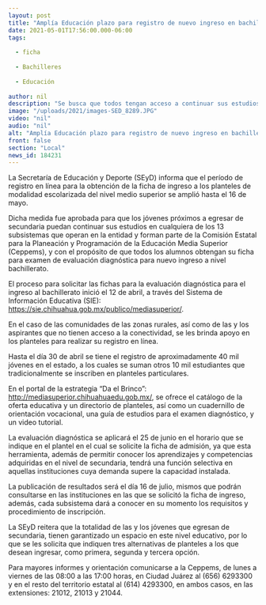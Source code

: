 ```yaml
---
layout: post
title: "Amplía Educación plazo para registro de nuevo ingreso en bachillerato al 16 de mayo"
date: 2021-05-01T17:56:00.000-06:00
tags:
  
  - ficha
  
  - Bachilleres
  
  - Educación
  
author: nil
description: "Se busca que todos tengan acceso a continuar sus estudios en el nivel medio superior; al 30 de abril el registro es de 40 mil jóvenes en los planteles oficiales y se esperan otros 10 mil en escuelas particulares"
image: "/uploads/2021/images-SED_8289.JPG"
video: "nil"
audio: "nil"
alt: "Amplía Educación plazo para registro de nuevo ingreso en bachillerato al 16 de mayo"
front: false
section: "Local"
news_id: 184231
---
```


La Secretaría de Educación y Deporte (SEyD) informa que el período de registro en línea para la obtención de la ficha de ingreso a los planteles de modalidad escolarizada del nivel medio superior se amplió hasta el 16 de mayo.

 

Dicha medida fue aprobada para que los jóvenes próximos a egresar de secundaria puedan continuar sus estudios en cualquiera de los 13 subsistemas que operan en la entidad y forman parte de la Comisión Estatal para la Planeación y Programación de la Educación Media Superior (Ceppems), y con el propósito de que todos los alumnos obtengan su ficha para examen de evaluación diagnóstica para nuevo ingreso a nivel bachillerato.

 

El proceso para solicitar las fichas para la evaluación diagnóstica para el ingreso al bachillerato inició el 12 de abril, a través del Sistema de Información Educativa (SIE): https://sie.chihuahua.gob.mx/publico/mediasuperior/.

 

En el caso de las comunidades de las zonas rurales, así como de las y los aspirantes que no tienen acceso a la conectividad, se les brinda apoyo en los planteles para realizar su registro en línea.

 

Hasta el día 30 de abril se tiene el registro de aproximadamente 40 mil jóvenes en el estado, a los cuales se suman otros 10 mil estudiantes que tradicionalmente se inscriben en planteles particulares.

 

En el portal de la estrategia “Da el Brinco”: http://mediasuperior.chihuahuaedu.gob.mx/, se ofrece el catálogo de la oferta educativa y un directorio de planteles, así como un cuadernillo de orientación vocacional, una guía de estudios para el examen diagnóstico, y un video tutorial.

 

La evaluación diagnóstica se aplicará el 25 de junio en el horario que se indique en el plantel en el cual se solicite la ficha de admisión, ya que esta herramienta, además de permitir conocer los aprendizajes y competencias adquiridas en el nivel de secundaria, tendrá una función selectiva en aquellas instituciones cuya demanda supere la capacidad instalada.

 

La publicación de resultados será el día 16 de julio, mismos que podrán consultarse en las instituciones en las que se solicitó la ficha de ingreso, además, cada subsistema dará a conocer en su momento los requisitos y procedimiento de inscripción.

 

La SEyD reitera que la totalidad de las y los jóvenes que egresan de secundaria, tienen garantizado un espacio en este nivel educativo, por lo que se les solicita que indiquen tres alternativas de planteles a los que desean ingresar, como primera, segunda y tercera opción.

 

Para mayores informes y orientación comunicarse a la Ceppems, de lunes a viernes de las 08:00 a las 17:00 horas, en Ciudad Juárez al (656) 6293300 y en el resto del territorio estatal al (614) 4293300, en ambos casos, en las extensiones: 21012, 21013 y 21044.